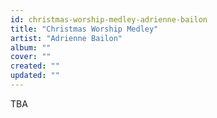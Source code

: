 ```yaml
---
id: christmas-worship-medley-adrienne-bailon
title: "Christmas Worship Medley"
artist: "Adrienne Bailon"
album: ""
cover: ""
created: ""
updated: ""
---
```


TBA